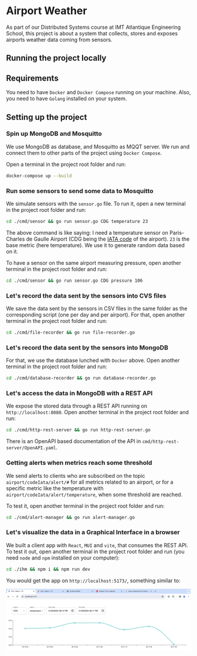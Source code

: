 # Airport Weather

As part of our Distributed Systems course at IMT Atlantique Engineering School, this project is about a system that collects, stores and exposes airports weather data coming from sensors.

## Running the project locally

## Requirements

You need to have `Docker` and `Docker Compose` running on your machine. Also, you need to have `Golang` installed on your system.

## Setting up the project

### Spin up MongoDB and Mosquitto

We use MongoDB as database, and Mosquitto as MQQT server. We run and connect them to other parts of the project using `Docker Compose`.

Open a terminal in the project root folder and run:

```sh
docker-compose up --build
```

### Run some sensors to send some data to Mosquitto

We simulate sensors with the `sensor.go` file. To run it, open a new terminal in the project root folder and run:

```sh
cd ./cmd/sensor && go run sensor.go CDG temperature 23
```

The above command is like saying: I need a temperature sensor on Paris-Charles de Gaulle Airport (CDG being the [IATA code](https://en.wikipedia.org/wiki/IATA_airport_code) of the airport). `23` is the base metric (here temperature). We use it to generate random data based on it.

To have a sensor on the same airport measuring pressure, open another terminal in the project root folder and run:

```sh
cd ./cmd/sensor && go run sensor.go CDG pressure 106
```

### Let's record the data sent by the sensors into CVS files

We save the data sent by the sensors in CSV files in the same folder as the corresponding script (one per day and per airport). For that, open another terminal in the project root folder and run:

```sh
cd ./cmd/file-recorder && go run file-recorder.go
```

### Let's record the data sent by the sensors into MongoDB

For that, we use the database lunched with `Docker` above. Open another terminal in the project root folder and run:

```sh
cd ./cmd/database-recorder && go run database-recorder.go
```

### Let's access the data in MongoDB with a REST API

We expose the stored data through a REST API running on `http://localhost:8080`. Open another terminal in the project root folder and run:

```sh
cd ./cmd/http-rest-server && go run http-rest-server.go
```

There is an OpenAPI based documentation of the API in `cmd/http-rest-server/OpenAPI.yaml`.

### Getting alerts when metrics reach some threshold

We send alerts to clients who are subscribed on the topic `airport/codeIata/alert/#` for all metrics related to an airport, or for a specific metric like the temperature with `airport/codeIata/alert/temperature`, when some threshold are reached.

To test it, open another terminal in the project root folder and run:

```sh
cd ./cmd/alert-manager && go run alert-manager.go
```

### Let's visualize the data in a Graphical Interface in a browser

We built a client app with `React`, `MUI` and `vite`, that consumes the REST API. To test it out, open another terminal in the project root folder and run (you need `node` and `npm` installed on your computer):

```sh
cd ./ihm && npm i && npm run dev
```

You would get the app on `http://localhost:5173/`, something similar to:

<img src = "./ihm.png"/>
